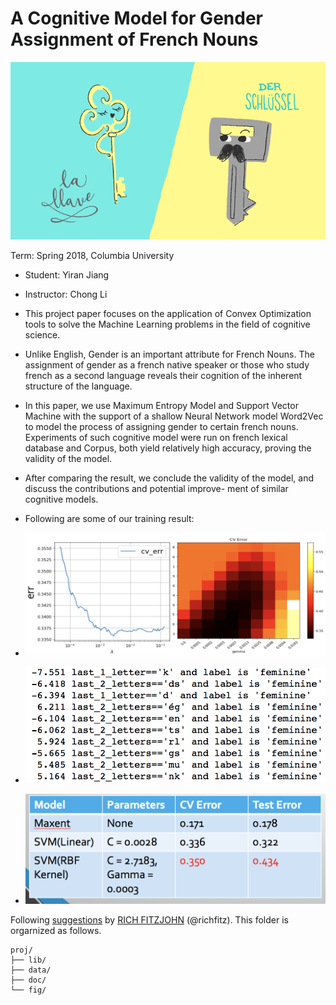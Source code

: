 # A Cognitive Model for Gender Assignment of French Nouns

<p align="center">
  <img src="https://github.com/YiranJiang/Cognitive-Model-for-Gender-Assignment/blob/master/fig/fig7.png?raw=true">
</p>

Term: Spring 2018, Columbia University
+ Student: Yiran Jiang
+ Instructor: Chong Li

+ This project paper focuses on the application of Convex Optimization tools to solve the Machine Learning problems in the field of cognitive science.
+ Unlike English, Gender is an important attribute for French Nouns. The assignment of gender as a french native speaker or those who study french as a second language reveals their cognition of the inherent structure of the language.
+ In this paper, we use Maximum Entropy Model and Support Vector Machine with the support of a shallow Neural Network model Word2Vec to model the process of assigning gender to certain french nouns.
Experiments of such cognitive model were run on french lexical database and Corpus, both yield relatively high accuracy, proving the validity of the model.
+ After comparing the result, we conclude the validity of the model, and discuss the contributions and potential improve- ment of similar cognitive models.


+ Following are some of our training result: 
+ ![image](fig/fig4.png)
+ ![image](fig/fig6.png)
+ ![image](fig/fig5.png)





Following [suggestions](http://nicercode.github.io/blog/2013-04-05-projects/) by [RICH FITZJOHN](http://nicercode.github.io/about/#Team) (@richfitz). This folder is orgarnized as follows.

```
proj/
├── lib/
├── data/
├── doc/
└── fig/
```
